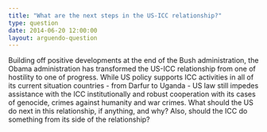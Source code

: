 ```yaml
---
title: "What are the next steps in the US-ICC relationship?"
type: question
date: 2014-06-20 12:00:00
layout: arguendo-question
---
```

Building off positive developments at the end of the Bush administration, the Obama administration has transformed the US-ICC relationship from one of hostility to one of progress. While US policy supports ICC activities in all of its current situation countries - from Darfur to Uganda - US law still impedes assistance with the ICC institutionally and robust cooperation with its cases of genocide, crimes against humanity and war crimes. What should the US do next in this relationship, if anything, and why? Also, should the ICC do something from its side of the relationship?